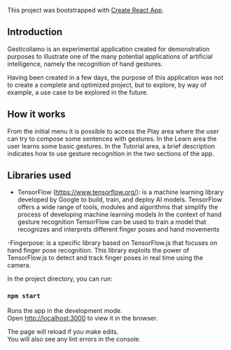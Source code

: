 This project was bootstrapped with [Create React App](https://github.com/facebook/create-react-app).

## Introduction

Gesticoliamo is an experimental application created for demonstration purposes to illustrate one of the many potential applications of artificial intelligence, namely the recognition of hand gestures.

Having been created in a few days, the purpose of this application was not to create a complete and optimized project, but to explore, by way of example, a use case to be explored in the future.

## How it works

From the initial menu it is possible to access the Play area where the user can try to compose some sentences with gestures. In the Learn area the user learns some basic gestures. In the Tutorial area, a brief description indicates how to use gesture recognition in the two sections of the app.

## Libraries used

- TensorFlow (https://www.tensorflow.org/):  is a machine learning library developed by Google to build, train, and deploy AI models. TensorFlow offers a wide range of tools, modules and algorithms that simplify the process of developing machine learning models
In the context of hand gesture recognition TensorFlow can be used to train a model that recognizes and interprets different finger poses and hand movements

-Fingerpose: is a specific library based on TensorFlow.js that focuses on hand finger pose recognition. This library exploits the power of TensorFlow.js to detect and track finger poses in real time using the camera.


In the project directory, you can run:

### `npm start`

Runs the app in the development mode.<br />
Open [http://localhost:3000](http://localhost:3000) to view it in the browser.

The page will reload if you make edits.<br />
You will also see any lint errors in the console.



